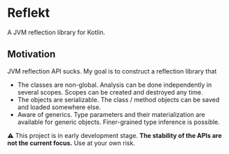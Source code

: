 # Reflekt

A JVM reflection library for Kotlin.

## Motivation

JVM reflection API sucks.
My goal is to construct a reflection library that

- The classes are non-global. 
  Analysis can be done independently in several scopes.
  Scopes can be created and destroyed any time.
- The objects are serializable.
  The class / method objects can be saved and loaded somewhere else.
- Aware of generics.
  Type parameters and their materialization are available for generic objects.
  Finer-grained type inference is possible.  

⚠️ This project is in early development stage.
**The stability of the APIs are not the current focus.**
Use at your own risk.
